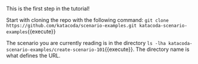 This is the first step in the tutorial!

Start with cloning the repo with the following command:
`git clone https://github.com/katacoda/scenario-examples.git katacoda-scenario-examples`{{execute}}

The scenario you are currently reading is in the directory `ls -lha katacoda-scenario-examples/create-scenario-101`{{execute}}. The directory name is what defines the URL.

